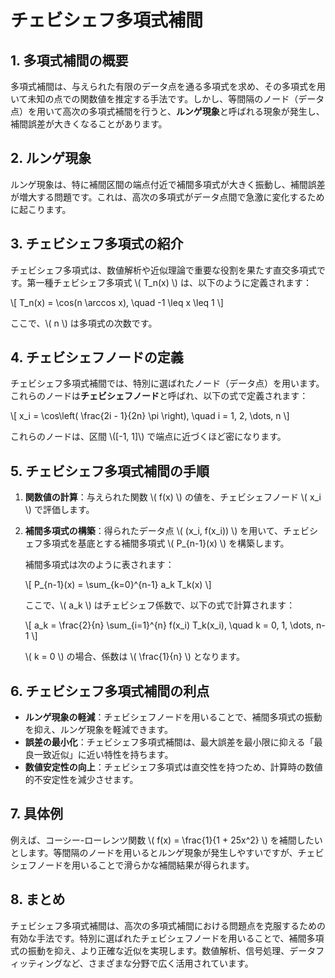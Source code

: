 # チェビシェフ多項式補間

## 1. 多項式補間の概要

多項式補間は、与えられた有限のデータ点を通る多項式を求め、その多項式を用いて未知の点での関数値を推定する手法です。しかし、等間隔のノード（データ点）を用いて高次の多項式補間を行うと、**ルンゲ現象**と呼ばれる現象が発生し、補間誤差が大きくなることがあります。

## 2. ルンゲ現象

ルンゲ現象は、特に補間区間の端点付近で補間多項式が大きく振動し、補間誤差が増大する問題です。これは、高次の多項式がデータ点間で急激に変化するために起こります。

## 3. チェビシェフ多項式の紹介

チェビシェフ多項式は、数値解析や近似理論で重要な役割を果たす直交多項式です。第一種チェビシェフ多項式
\\( T_n(x) \\) は、以下のように定義されます：

\\\[ T_n(x) = \\cos(n \\arccos x), \\quad -1 \\leq x \\leq 1 \\\]

ここで、\\( n \\) は多項式の次数です。

## 4. チェビシェフノードの定義

チェビシェフ多項式補間では、特別に選ばれたノード（データ点）を用います。これらのノードは**チェビシェフノード**と呼ばれ、以下の式で定義されます：

\\\[ x_i = \\cos\\left( \\frac{2i - 1}{2n} \\pi \\right), \\quad i = 1,
2, \\dots, n \\\]

これらのノードは、区間 \\(\[-1, 1\]\\) で端点に近づくほど密になります。

## 5. チェビシェフ多項式補間の手順

1.  **関数値の計算**：与えられた関数 \\( f(x) \\)
    の値を、チェビシェフノード \\( x_i \\) で評価します。

2.  **補間多項式の構築**：得られたデータ点 \\( (x_i, f(x_i)) \\)
    を用いて、チェビシェフ多項式を基底とする補間多項式 \\( P\_{n-1}(x)
    \\) を構築します。

    補間多項式は次のように表されます：

    \\\[ P\_{n-1}(x) = \\sum\_{k=0}\^{n-1} a_k T_k(x) \\\]

    ここで、\\( a_k \\) はチェビシェフ係数で、以下の式で計算されます：

    \\\[ a_k = \\frac{2}{n} \\sum\_{i=1}\^{n} f(x_i) T_k(x_i), \\quad k
    = 0, 1, \\dots, n-1 \\\]

    \\( k = 0 \\) の場合、係数は \\( \\frac{1}{n} \\) となります。

## 6. チェビシェフ多項式補間の利点

-   **ルンゲ現象の軽減**：チェビシェフノードを用いることで、補間多項式の振動を抑え、ルンゲ現象を軽減できます。
-   **誤差の最小化**：チェビシェフ多項式補間は、最大誤差を最小限に抑える「最良一致近似」に近い特性を持ちます。
-   **数値安定性の向上**：チェビシェフ多項式は直交性を持つため、計算時の数値的不安定性を減少させます。

## 7. 具体例

例えば、コーシー-ローレンツ関数 \\( f(x) = \\frac{1}{1 + 25x\^2} \\)
を補間したいとします。等間隔のノードを用いるとルンゲ現象が発生しやすいですが、チェビシェフノードを用いることで滑らかな補間結果が得られます。

## 8. まとめ

チェビシェフ多項式補間は、高次の多項式補間における問題点を克服するための有効な手法です。特別に選ばれたチェビシェフノードを用いることで、補間多項式の振動を抑え、より正確な近似を実現します。数値解析、信号処理、データフィッティングなど、さまざまな分野で広く活用されています。

